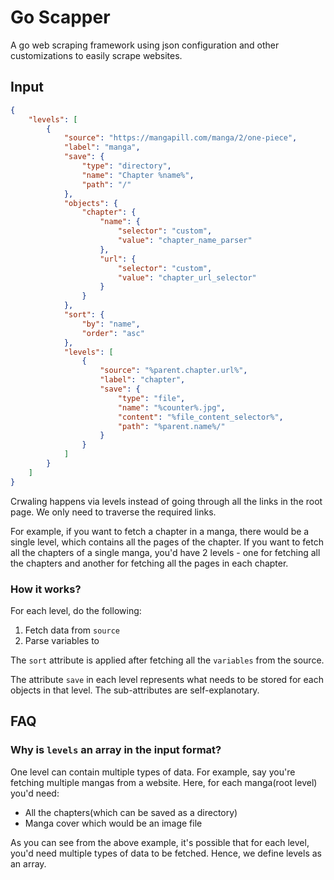 # Go Scapper

A go web scraping framework using json configuration and other customizations to easily scrape websites.

## Input

```json
{
    "levels": [
        {
            "source": "https://mangapill.com/manga/2/one-piece",
            "label": "manga",
            "save": {
                "type": "directory",
                "name": "Chapter %name%",
                "path": "/"
            },
            "objects": {
                "chapter": {
                    "name": {
                        "selector": "custom",
                        "value": "chapter_name_parser"
                    },
                    "url": {
                        "selector": "custom",
                        "value": "chapter_url_selector"
                    }
                }
            },
            "sort": {
                "by": "name",
                "order": "asc"
            },
            "levels": [
                {
                    "source": "%parent.chapter.url%",
                    "label": "chapter",
                    "save": {
                        "type": "file",
                        "name": "%counter%.jpg",
                        "content": "%file_content_selector%",
                        "path": "%parent.name%/"
                    }
                }
            ]
        }
    ]
}
```

Crwaling happens via levels instead of going through all the links in the root page. We only need to traverse the required links.

For example, if you want to fetch a chapter in a manga, there would be a single level, which contains all the pages of the chapter. If you want to fetch all the chapters of a single manga, you'd have 2 levels - one for fetching all the chapters and another for fetching all the pages in each chapter.

### How it works?

For each level, do the following:

1. Fetch data from `source`
2. Parse variables to

The `sort` attribute is applied after fetching all the `variables` from the source.

The attribute `save` in each level represents what needs to be stored for each objects in that level. The sub-attributes are self-explanotary.

## FAQ

### Why is `levels` an array in the input format?

One level can contain multiple types of data. For example, say you're fetching multiple mangas from a website. Here, for each manga(root level) you'd need:

- All the chapters(which can be saved as a directory)
- Manga cover which would be an image file

As you can see from the above example, it's possible that for each level, you'd need multiple types of data to be fetched. Hence, we define levels as an array.
